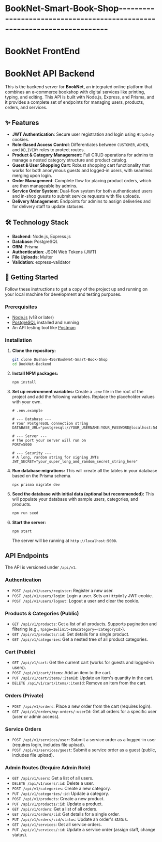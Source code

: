 # BookNet-Smart-Book-Shop-------------------------------------------------------------------------

# BookNet FrontEnd


# BookNet API Backend

This is the backend server for **BookNet**, an integrated online platform that combines an e-commerce bookshop with digital services like printing, typing, and editing. This API is built with Node.js, Express, and Prisma, and it provides a complete set of endpoints for managing users, products, orders, and services.

## ✨ Features

* **JWT Authentication**: Secure user registration and login using `HttpOnly` cookies.
* **Role-Based Access Control**: Differentiates between `CUSTOMER`, `ADMIN`, and `DELIVERY` roles to protect routes.
* **Product & Category Management**: Full CRUD operations for admins to manage a nested category structure and product catalog.
* **Guest & User Shopping Cart**: Robust shopping cart functionality that works for both anonymous guests and logged-in users, with seamless merging upon login.
* **Order Management**: Complete flow for placing product orders, which are then manageable by admins.
* **Service Order System**: Dual-flow system for both authenticated users and in-shop guests to submit service requests with file uploads.
* **Delivery Management**: Endpoints for admins to assign deliveries and for delivery staff to update statuses.

## 🛠️ Technology Stack

* **Backend**: Node.js, Express.js
* **Database**: PostgreSQL
* **ORM**: Prisma
* **Authentication**: JSON Web Tokens (JWT)
* **File Uploads**: Multer
* **Validation**: express-validator

## 🚀 Getting Started

Follow these instructions to get a copy of the project up and running on your local machine for development and testing purposes.

### Prerequisites

* [Node.js](https://nodejs.org/) (v18 or later)
* [PostgreSQL](https://www.postgresql.org/download/) installed and running
* An API testing tool like [Postman](https://www.postman.com/)

### Installation

1.  **Clone the repository:**
    ```bash
    git clone Dushan-456/BookNet-Smart-Book-Shop
    cd BookNet-Backend
    ```

2.  **Install NPM packages:**
    ```bash
    npm install
    ```

3.  **Set up environment variables:**
    Create a `.env` file in the root of the project and add the following variables. Replace the placeholder values with your own.

    ```env
    # .env.example

    # --- Database ---
    # Your PostgreSQL connection string
    DATABASE_URL="postgresql://YOUR_USERNAME:YOUR_PASSWORD@localhost:5432/YOUR_DATABASE_NAME"

    # --- Server ---
    # The port your server will run on
    PORT=5000

    # --- Security ---
    # A long, random string for signing JWTs
    JWT_SECRET="your_super_long_and_random_secret_string_here"
    ```

4.  **Run database migrations:**
    This will create all the tables in your database based on the Prisma schema.
    ```bash
    npx prisma migrate dev
    ```

5.  **Seed the database with initial data (optional but recommended):**
    This will populate your database with sample users, categories, and products.
    ```bash
    npm run seed
    ```

6.  **Start the server:**
    ```bash
    npm start
    ```
    The server will be running at `http://localhost:5000`.

##  API Endpoints

The API is versioned under `/api/v1`.

### Authentication

* `POST /api/v1/users/register`: Register a new user.
* `POST /api/v1/users/login`: Login a user. Sets an `HttpOnly` JWT cookie.
* `POST /api/v1/users/logout`: Logout a user and clear the cookie.

### Products & Categories (Public)

* `GET /api/v1/products`: Get a list of all products. Supports pagination and filtering (e.g., `?page=1&limit=10&category=<categoryId>`).
* `GET /api/v1/products/:id`: Get details for a single product.
* `GET /api/v1/categories`: Get a nested tree of all product categories.

### Cart (Public)

* `GET /api/v1/cart`: Get the current cart (works for guests and logged-in users).
* `POST /api/v1/cart/items`: Add an item to the cart.
* `PUT /api/v1/cart/items/:itemId`: Update an item's quantity in the cart.
* `DELETE /api/v1/cart/items/:itemId`: Remove an item from the cart.

### Orders (Private)

* `POST /api/v1/orders`: Place a new order from the cart (requires login).
* `GET /api/v1/orders/my-orders/:userId`: Get all orders for a specific user (user or admin access).

### Service Orders

* `POST /api/v1/services/user`: Submit a service order as a logged-in user (requires login, includes file upload).
* `POST /api/v1/services/guest`: Submit a service order as a guest (public, includes file upload).

### Admin Routes (Require Admin Role)

* `GET /api/v1/users`: Get a list of all users.
* `DELETE /api/v1/users/:id`: Delete a user.
* `POST /api/v1/categories`: Create a new category.
* `PUT /api/v1/categories/:id`: Update a category.
* `POST /api/v1/products`: Create a new product.
* `PUT /api/v1/products/:id`: Update a product.
* `GET /api/v1/orders`: Get a list of all orders.
* `GET /api/v1/orders/:id`: Get details for a single order.
* `PUT /api/v1/orders/:id/status`: Update an order's status.
* `GET /api/v1/services`: Get all service orders.
* `PUT /api/v1/services/:id`: Update a service order (assign staff, change status).